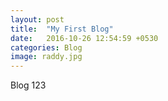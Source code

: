 ```yaml
---
layout: post
title:  "My First Blog"
date:   2016-10-26 12:54:59 +0530
categories: Blog
image: raddy.jpg
---
```

Blog 123
